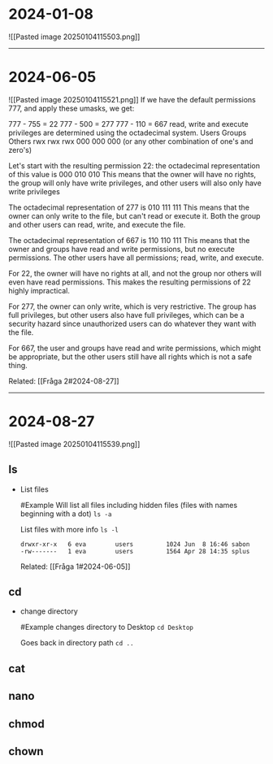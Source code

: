 # 2024-01-08
![[Pasted image 20250104115503.png]]

---
# 2024-06-05
![[Pasted image 20250104115521.png]]
If we have the default permissions 777, and apply these umasks, we get:

777 - 755 = 22 
777 - 500 = 277 
777 - 110 = 667 
read, write and execute privileges are determined using the octadecimal system.
Users Groups Others
rwx      rwx       rwx 
000      000      000 (or any other combination of one's and zero's) 

Let's start with the resulting permission 22: 
the octadecimal representation of this value is 000 010 010 
This means that the owner will have no rights, the group will only have write privileges, and other users will also only have write privileges

The octadecimal representation of 277 is 010 111 111 
This means that the owner can only write to the file, but can't read or execute it. Both the group and other users can read, write, and execute the file.

The octadecimal representation of 667 is 110 110 111 
This means that the owner and groups have read and write permissions, but no execute permissions. The other users have all permissions; read, write, and execute. 

For 22, the owner will have no rights at all, and not the group nor others will even have read permissions. This makes the resulting permissions of 22 highly impractical. 

For 277, the owner can only write, which is very restrictive. The group has full privileges, but other users also have full privileges, which can be a security hazard since unauthorized users can do whatever they want with the file. 

For 667, the user and groups have read and write permissions, which might be appropriate, but the other users still have all rights which is not a safe thing.


Related:
[[Fråga 2#2024-08-27]]

---
# 2024-08-27
![[Pasted image 20250104115539.png]]
## **ls**
- List files
	  
	#Example
	Will list all files including hidden files (files with names beginning with a dot)
	`ls -a`
	  
	List files with more info
	`ls -l` 
	 ```
	 drwxr-xr-x   6 eva        users         1024 Jun  8 16:46 sabon
	 -rw-------   1 eva        users         1564 Apr 28 14:35 splus
	 ``` 
	Related:
	[[Fråga 1#2024-06-05]]
## **cd**
- change directory
	
	#Example
	changes directory to Desktop
	`cd Desktop`
	
	Goes back in directory path
	`cd ..`
## **cat**

## **nano**

## **chmod**

## **chown**
